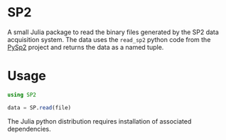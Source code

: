 # SP2
A small Julia package to read the binary files generated by the SP2 data acquisition system. The data uses the ```read_sp2``` python code from the [PySp2](https://github.com/ARM-DOE/PySP2) project and returns the data as a named tuple.

# Usage
```julia
using SP2

data = SP.read(file)
```

The Julia python distribution requires installation of associated dependencies.
